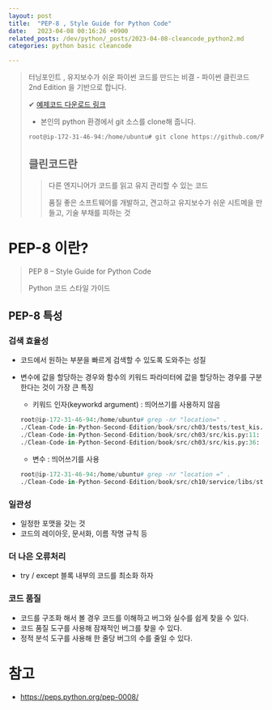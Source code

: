 ```yaml
---
layout: post
title:  "PEP-8 , Style Guide for Python Code"
date:   2023-04-08 00:16:26 +0900
related_posts: /dev/python/_posts/2023-04-08-cleancode_python2.md
categories: python basic cleancode

---
```


> 터닝포인트 , 유지보수가 쉬운 파이썬 코드를 만드는 비결 - 파이썬 클린코드 2nd Edition 을 기반으로 합니다.
>
> ✔ [예제코드 다운로드 링크](https://github.com/PacktPublishing/Clean-Code-in-Python-Second-Edition)
>
> - 본인의 python 환경에서 git 소스를 clone해 줍니다.
>
> ```bash
> root@ip-172-31-46-94:/home/ubuntu# git clone https://github.com/PacktPublishing/Clean-Code-in-Python-Second-Edition.git
> ```
>
> ## 클린코드란
>
> > 다른 엔지니어가 코드를 읽고 유지 관리할 수 있는 코드
> >
> > 품질 좋은 소프트웨어를 개발하고, 견고하고 유지보수가 쉬운 시트메을 만들고, 기술 부채를 피하는 것



# PEP-8 이란?

> PEP 8 – Style Guide for Python Code
>
> Python 코드 스타일 가이드



## PEP-8 특성

### 검색 효율성

- 코드에서 원하는 부분을 빠르게 검색할 수 있도록 도와주는 성질

- 변수에 값을 할당하는 경우와 함수의 키워드 파라미터에 값을 할당하는 경우를 구분한다는 것이 가장 큰 특징

  - 키워드 인자(keyworkd argument) : 띄어쓰기를 사용하지 않음

  ```python
  root@ip-172-31-46-94:/home/ubuntu# grep -nr "location=" .
  ./Clean-Code-in-Python-Second-Edition/book/src/ch03/tests/test_kis.py:14:            id_=42, user="root", location="127.0.0.1", extra="excluded"
  ./Clean-Code-in-Python-Second-Edition/book/src/ch03/src/kis.py:11:    ...    id_=42, user="root", location="127.0.0.1", extra="excluded"
  ./Clean-Code-in-Python-Second-Edition/book/src/ch03/src/kis.py:36:    ...    id_=42, user="root", location="127.0.0.1", extra="excluded"
  ```

  - 변수 : 띄어쓰기를 사용

  ```python
  root@ip-172-31-46-94:/home/ubuntu# grep -nr "location =" .
  ./Clean-Code-in-Python-Second-Edition/book/src/ch10/service/libs/storage/src/storage/status.py:28:        self._current_location = current_location
  ```

### 일관성

- 일정한 포맷을 갖는 것 
- 코드의 레이아웃, 문서화, 이름 작명 규칙 등

### 더 나은 오류처리

- try / except 블록 내부의 코드를 최소화 하자

### 코드 품질

- 코드를 구조화 해서 볼 경우 코드를 이해하고 버그와 실수를 쉽게 찾을 수 있다.
- 코드 품질 도구를 사용해 잠재적인 버그를 찾을 수 있다.
- 정적 분석 도구를 사용해 한 줄당 버그의 수를 줄일 수 있다.



# 참고

- https://peps.python.org/pep-0008/
